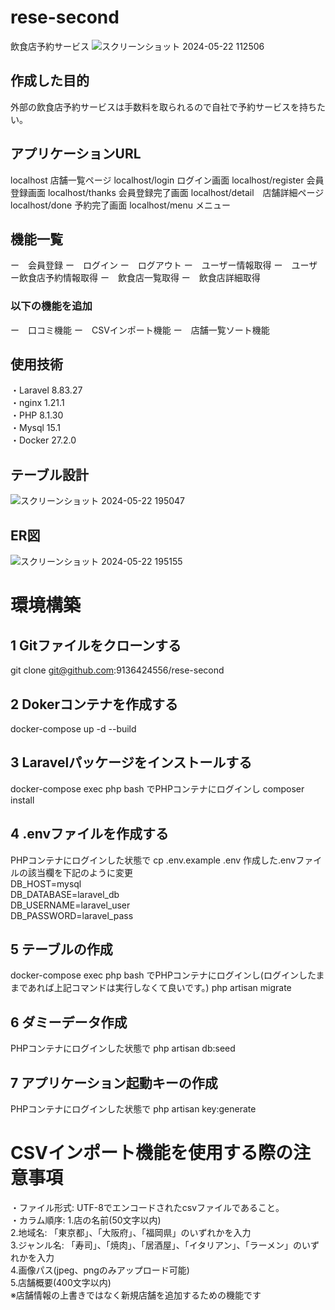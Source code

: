 # rese-second
飲食店予約サービス
![スクリーンショット 2024-05-22 112506](https://github.com/9136424556/rese/assets/151130944/c34564b8-41cd-434e-8af4-72873df14954)

## 作成した目的
外部の飲食店予約サービスは手数料を取られるので自社で予約サービスを持ちたい。

## アプリケーションURL
localhost 店舗一覧ページ
localhost/login ログイン画面
localhost/register 会員登録画面
localhost/thanks 会員登録完了画面
localhost/detail　店舗詳細ページ
localhost/done  予約完了画面
localhost/menu メニュー

## 機能一覧
ー　会員登録
ー　ログイン
ー　ログアウト
ー　ユーザー情報取得
ー　ユーザー飲食店予約情報取得
ー　飲食店一覧取得
ー　飲食店詳細取得
### 以下の機能を追加
ー　口コミ機能
ー　CSVインポート機能
ー　店舗一覧ソート機能
## 使用技術
・Laravel 8.83.27  
・nginx 1.21.1  
・PHP 8.1.30  
・Mysql 15.1  
・Docker 27.2.0  

## テーブル設計
![スクリーンショット 2024-05-22 195047](https://github.com/9136424556/rese/assets/151130944/b88f424c-4f05-481b-8dea-cf51ae23368d)　
## ER図
![スクリーンショット 2024-05-22 195155](https://github.com/9136424556/rese/assets/151130944/d430afb5-701d-4e61-b365-e543f268a0b4)

# 環境構築
## 1 Gitファイルをクローンする
git clone git@github.com:9136424556/rese-second
## 2 Dokerコンテナを作成する
docker-compose up -d --build

## 3 Laravelパッケージをインストールする
docker-compose exec php bash
でPHPコンテナにログインし
composer install

## 4 .envファイルを作成する
PHPコンテナにログインした状態で
cp .env.example .env
作成した.envファイルの該当欄を下記のように変更  
DB_HOST=mysql  
DB_DATABASE=laravel_db  
DB_USERNAME=laravel_user  
DB_PASSWORD=laravel_pass  

## 5 テーブルの作成
docker-compose exec php bash
でPHPコンテナにログインし(ログインしたままであれば上記コマンドは実行しなくて良いです。)
php artisan migrate

## 6 ダミーデータ作成
PHPコンテナにログインした状態で
php artisan db:seed

## 7 アプリケーション起動キーの作成
PHPコンテナにログインした状態で
php artisan key:generate  

# CSVインポート機能を使用する際の注意事項
・ファイル形式: UTF-8でエンコードされたcsvファイルであること。  
・カラム順序: 1.店の名前(50文字以内)   
             2.地域名: 「東京都」、「大阪府」、「福岡県」のいずれかを入力  
             3.ジャンル名: 「寿司」、「焼肉」、「居酒屋」、「イタリアン」、「ラーメン」のいずれかを入力  
             4.画像パス(jpeg、pngのみアップロード可能)  
             5.店舗概要(400文字以内)  
※店舗情報の上書きではなく新規店舗を追加するための機能です
